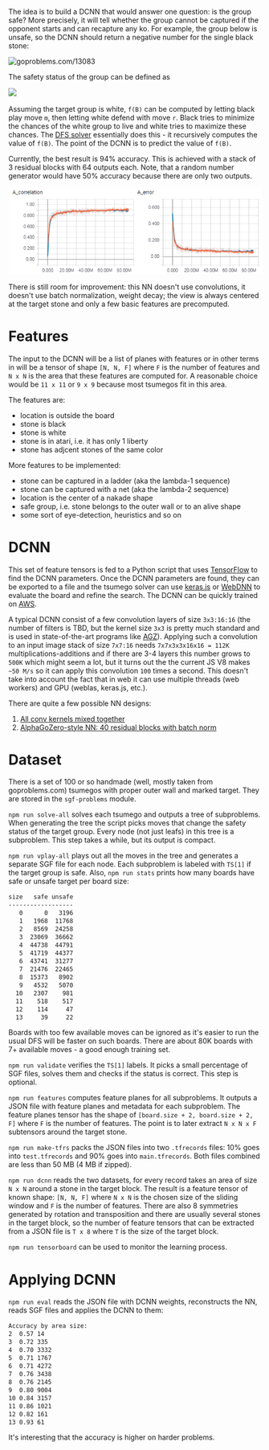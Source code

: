 The idea is to build a DCNN that would answer one question:
is the group safe? More precisely, it will tell whether
the group cannot be captured if the opponent starts
and can recapture any ko. For example, the group below
is unsafe, so the DCNN should return a negative number
for the single black stone:

<img src="https://rawgit.com/d180cf/tsumego.js/master/docs/pics/13083.svg" height="200pt" title="goproblems.com/13083" />

The safety status of the group can be defined as

![](http://latex.codecogs.com/gif.latex?f(B)=\min_{m}\max_{r}{f(B+m+r)})

Assuming the target group is white, `f(B)` can be computed
by letting black play move `m`, then letting white defend
with move `r`. Black tries to minimize the chances of the
white group to live and white tries to maximize these chances.
The [DFS solver](https://github.com/d180cf/tsumego.js)
essentially does this - it recursively computes the value of `f(B)`.
The point of the DCNN is to predict the value of `f(B)`.

Currently, the best result is 94% accuracy. This is achieved
with a stack of 3 residual blocks with 64 outputs each. Note,
that a random number generator would have 50% accuracy because
there are only two outputs.

![](assets/tensorboard.png)

There is still room for improvement: this NN doesn't use convolutions,
it doesn't use batch normalization, weight decay; the view is always
centered at the target stone and only a few basic features are precomputed.

# Features

The input to the DCNN will be a list of planes with features
or in other terms in will be a tensor of shape `[N, N, F]`
where `F` is the number of features and `N x N` is the area
that these features are computed for. A reasonable choice would
be `11 x 11` or `9 x 9` because most tsumegos fit in this area.

The features are:

- location is outside the board
- stone is black
- stone is white
- stone is in atari, i.e. it has only 1 liberty
- stone has adjcent stones of the same color

More features to be implemented:

- stone can be captured in a ladder (aka the lambda-1 sequence)
- stone can be captured with a net (aka the lambda-2 sequence)
- location is the center of a nakade shape
- safe group, i.e. stone belongs to the outer wall or to an alive shape
- some sort of eye-detection, heuristics and so on

# DCNN

This set of feature tensors is fed to a Python script that uses
[TensorFlow](https://github.com/tensorflow/tensorflow) to find the DCNN parameters.
Once the DCNN parameters are found, they can be exported to a file and the tsumego
solver can use [keras.js](https://github.com/transcranial/keras-js) or [WebDNN](https://github.com/mil-tokyo/webdnn)
to evaluate the board and refine the search. The DCNN can be quickly trained on [AWS](https://aws.amazon.com/tensorflow).

A typical DCNN consist of a few
convolution layers of size `3x3:16:16` (the number of filters is TBD, but the
kernel size `3x3` is pretty much standard and is used in state-of-the-art programs like [AGZ](https://deepmind.com/blog/alphago-zero-learning-scratch/)).
Applying such a convolution to an input image stack of size `7x7:16` needs `7x7x3x3x16x16 = 112K`
multiplications-additions and if there are 3-4 layers this number grows to `500K`
which might seem a lot, but it turns out the the current JS V8 makes `~50 M/s` so it
can apply this convolution `100` times a second. This doesn't take into account the fact
that in web it can use multiple threads (web workers) and GPU (weblas, keras.js, etc.).

There are quite a few possible NN designs:

1. [All conv kernels mixed together](http://www.cs.cityu.edu.hk/~hwchun/research/PDF/Julian%20WONG%20-%20CCCT%202004%20a.pdf)
2. [AlphaGoZero-style NN: 40 residual blocks with batch norm](https://www.nature.com/articles/nature24270.epdf?author_access_token=VJXbVjaSHxFoctQQ4p2k4tRgN0jAjWel9jnR3ZoTv0PVW4gB86EEpGqTRDtpIz-2rmo8-KG06gqVobU5NSCFeHILHcVFUeMsbvwS-lxjqQGg98faovwjxeTUgZAUMnRQ)

# Dataset

There is a set of 100 or so handmade (well, mostly taken from goproblems.com) tsumegos with proper outer wall and marked target. They are stored in the `sgf-problems` module.

`npm run solve-all` solves each tsumego and outputs a tree of subproblems. When generating the tree the script picks moves that change the safety status of the target group. Every node (not just leafs) in this tree is a subproblem. This step takes a while, but its output is compact.

`npm run vplay-all` plays out all the moves in the tree and generates a separate SGF file for each node. Each subproblem is labeled with `TS[1]` if the target group is safe. Also, `npm run stats` prints how many boards have safe or unsafe target per board size:

```
size   safe unsafe
------------------
   0      0   3196
   1   1968  11768
   2   8569  24258
   3  23069  36662
   4  44738  44791
   5  41719  44377
   6  43741  31277
   7  21476  22465
   8  15373   8902
   9   4532   5070
  10   2307    981
  11    518    517
  12    114     47
  13     39     22
```

Boards with too few available moves can be ignored as it's easier to run the usual DFS will be faster on such boards. There are about 80K boards with 7+ available moves - a good enough training set.

`npm run validate` verifies the `TS[1]` labels. It picks a small percentage of SGF files, solves them and checks if the status is correct. This step is optional.

`npm run features` computes feature planes for all subproblems. It outputs a JSON file with feature planes and metadata for each subproblem. The feature planes tensor has the shape of `[board.size + 2, board.size + 2, F]` where `F` is the number of features. The point is to later extract `N x N x F` subtensors around the target stone.

`npm run make-tfrs` packs the JSON files into two `.tfrecords` files: 10% goes into `test.tfrecords` and 90% goes into `main.tfrecords`. Both files combined are less than 50 MB (4 MB if zipped).

`npm run dcnn` reads the two datasets, for every record takes an area of size `N x N` around a stone in the target block. The result is a feature tensor of known shape: `[N, N, F]` where `N x N` is the chosen size of the sliding window and `F` is the number of features. There are also 8 symmetries generated by rotation and transposition and there are usually several stones in the target block, so the number of feature tensors that can be extracted from a JSON file is `T x 8` where `T` is the size of the target block.

`npm run tensorboard` can be used to monitor the learning process.

# Applying DCNN

`npm run eval` reads the JSON file with DCNN weights, reconstructs the NN, reads SGF files and applies the DCNN to them:

```
Accuracy by area size:
2  0.57 14
3  0.72 335
4  0.70 3332
5  0.71 1767
6  0.71 4272
7  0.76 3438
8  0.76 2145
9  0.80 9004
10 0.84 3157
11 0.86 1021
12 0.82 161
13 0.93 61
```

It's interesting that the accuracy is higher on harder problems.
